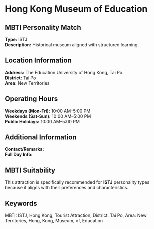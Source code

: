 # Hong Kong Museum of Education

## MBTI Personality Match
**Type:** ISTJ  
**Description:** Historical museum aligned with structured learning.

## Location Information
**Address:** The Education University of Hong Kong, Tai Po  
**District:** Tai Po  
**Area:** New Territories

## Operating Hours
**Weekdays (Mon-Fri):** 10:00 AM–5:00 PM  
**Weekends (Sat-Sun):** 10:00 AM–5:00 PM  
**Public Holidays:** 10:00 AM–5:00 PM

## Additional Information
**Contact/Remarks:**   
**Full Day Info:** 

## MBTI Suitability
This attraction is specifically recommended for **ISTJ** personality types because it aligns with their preferences and characteristics.

## Keywords
MBTI: ISTJ, Hong Kong, Tourist Attraction, District: Tai Po, Area: New Territories, Hong, Kong, Museum, of, Education
